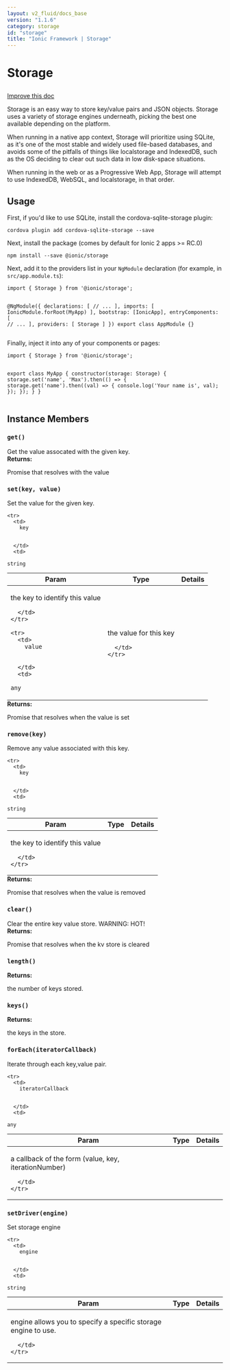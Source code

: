 ```yaml
---
layout: v2_fluid/docs_base
version: "1.1.6"
category: storage
id: "storage"
title: "Ionic Framework | Storage"
---
```






<h1 class="api-title">
<a class="anchor" name="storage" href="#storage"></a>

Storage




</h1>

<a class="improve-docs" href="http://github.com/driftyco/ionic/edit/master/src/storage.ts#L4">
Improve this doc
</a>



<p>Storage is an easy way to store key/value pairs and JSON objects.
Storage uses a variety of storage engines underneath, picking the best one available
depending on the platform.</p>
<p>When running in a native app context, Storage will prioritize using SQLite, as it&#39;s one of
the most stable and widely used file-based databases, and avoids some of the
pitfalls of things like localstorage and IndexedDB, such as the OS deciding to clear out such
data in low disk-space situations.</p>
<p>When running in the web or as a Progressive Web App, Storage will attempt to use
IndexedDB, WebSQL, and localstorage, in that order.</p>



<!-- @usage tag -->

<h2><a class="anchor" name="usage" href="#usage"></a>Usage</h2>

<p>First, if you&#39;d like to use SQLite, install the cordova-sqlite-storage plugin:</p>
<pre><code class="lang-bash">cordova plugin add cordova-sqlite-storage --save
</code></pre>
<p>Next, install the package (comes by default for Ionic 2 apps &gt;= RC.0)</p>
<pre><code class="lang-bash">npm install --save @ionic/storage
</code></pre>
<p>Next, add it to the providers list in your <code>NgModule</code> declaration (for example, in <code>src/app.module.ts</code>):</p>
<pre><code class="lang-typescript">import { Storage } from &#39;@ionic/storage&#39;;

@NgModule({
  declarations: [
    // ...
  ],
  imports: [
    IonicModule.forRoot(MyApp)
  ],
  bootstrap: [IonicApp],
  entryComponents: [
    // ...
  ],
  providers: [
    Storage
  ]
})
export class AppModule {}
</code></pre>
<p>Finally, inject it into any of your components or pages:</p>
<pre><code class="lang-typescript">import { Storage } from &#39;@ionic/storage&#39;;

export class MyApp {
  constructor(storage: Storage) {
     storage.set(&#39;name&#39;, &#39;Max&#39;).then(() => {
       storage.get(&#39;name&#39;).then((val) =&gt; {
         console.log(&#39;Your name is&#39;, val);
       });
     });
  }
}
</code></pre>




<!-- @property tags -->


<!-- instance methods on the class -->
<h2><a class="anchor" name="instance-members" href="#instance-members"></a>Instance Members</h2>
<div id="get"></div>
<h3><a class="anchor" name="get" href="#get"></a><code>get()</code>
  
</h3>
Get the value assocated with the given key.



<div class="return-value">
<b>Returns:</b> 
   <p>Promise that resolves with the value</p>


</div>


<div id="set"></div>
<h3><a class="anchor" name="set" href="#set"></a><code>set(key,&nbsp;value)</code>
  
</h3>
Set the value for the given key.
<table class="table param-table" style="margin:0;">
  <thead>
    <tr>
      <th>Param</th>
      <th>Type</th>
      <th>Details</th>
    </tr>
  </thead>
  <tbody>
    
    <tr>
      <td>
        key
        
        
      </td>
      <td>
        
  <code>string</code>
      </td>
      <td>
        <p>the key to identify this value</p>

        
      </td>
    </tr>
    
    <tr>
      <td>
        value
        
        
      </td>
      <td>
        
  <code>any</code>
      </td>
      <td>
        <p>the value for this key</p>

        
      </td>
    </tr>
    
  </tbody>
</table>


<div class="return-value">
<b>Returns:</b> 
   <p>Promise that resolves when the value is set</p>


</div>


<div id="remove"></div>
<h3><a class="anchor" name="remove" href="#remove"></a><code>remove(key)</code>
  
</h3>
Remove any value associated with this key.
<table class="table param-table" style="margin:0;">
  <thead>
    <tr>
      <th>Param</th>
      <th>Type</th>
      <th>Details</th>
    </tr>
  </thead>
  <tbody>
    
    <tr>
      <td>
        key
        
        
      </td>
      <td>
        
  <code>string</code>
      </td>
      <td>
        <p>the key to identify this value</p>

        
      </td>
    </tr>
    
  </tbody>
</table>


<div class="return-value">
<b>Returns:</b> 
   <p>Promise that resolves when the value is removed</p>


</div>


<div id="clear"></div>
<h3><a class="anchor" name="clear" href="#clear"></a><code>clear()</code>
  
</h3>
Clear the entire key value store. WARNING: HOT!



<div class="return-value">
<b>Returns:</b> 
   <p>Promise that resolves when the kv store is cleared</p>


</div>


<div id="length"></div>
<h3><a class="anchor" name="length" href="#length"></a><code>length()</code>
  
</h3>




<div class="return-value">
<b>Returns:</b> 
   <p>the number of keys stored.</p>


</div>


<div id="keys"></div>
<h3><a class="anchor" name="keys" href="#keys"></a><code>keys()</code>
  
</h3>




<div class="return-value">
<b>Returns:</b> 
   <p>the keys in the store.</p>


</div>


<div id="forEach"></div>
<h3><a class="anchor" name="forEach" href="#forEach"></a><code>forEach(iteratorCallback)</code>
  
</h3>
Iterate through each key,value pair.
<table class="table param-table" style="margin:0;">
  <thead>
    <tr>
      <th>Param</th>
      <th>Type</th>
      <th>Details</th>
    </tr>
  </thead>
  <tbody>
    
    <tr>
      <td>
        iteratorCallback
        
        
      </td>
      <td>
        
  <code>any</code>
      </td>
      <td>
        <p>a callback of the form (value, key, iterationNumber)</p>

        
      </td>
    </tr>
    
  </tbody>
</table>



<div id="setDriver"></div>
<h3><a class="anchor" name="setDriver" href="#setDriver"></a><code>setDriver(engine)</code>
  
</h3>
Set storage engine
<table class="table param-table" style="margin:0;">
  <thead>
    <tr>
      <th>Param</th>
      <th>Type</th>
      <th>Details</th>
    </tr>
  </thead>
  <tbody>
    
    <tr>
      <td>
        engine
        
        
      </td>
      <td>
        
  <code>string</code>
      </td>
      <td>
        <p>engine allows you to specify a specific storage engine to use.</p>

        
      </td>
    </tr>
    
  </tbody>
</table>




<!-- related link --><!-- end content block -->


<!-- end body block -->

